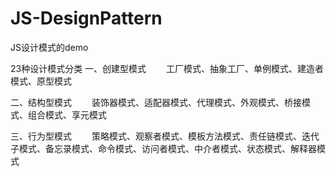 # JS-DesignPattern
JS设计模式的demo

23种设计模式分类
一、创建型模式
　　工厂模式、抽象工厂、单例模式、建造者模式、原型模式

二、结构型模式
　　装饰器模式、适配器模式、代理模式、外观模式、桥接模式、组合模式、享元模式

三、行为型模式
　　策略模式、观察者模式、模板方法模式、责任链模式、迭代子模式、备忘录模式、命令模式、访问者模式、中介者模式、状态模式、解释器模式
